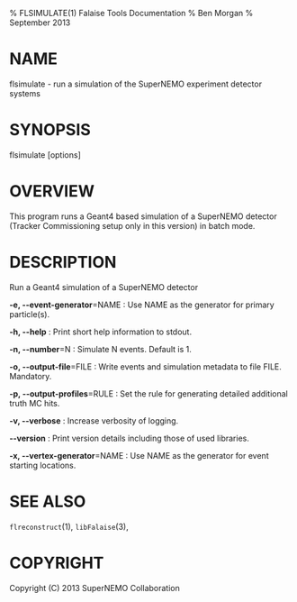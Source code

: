 % FLSIMULATE(1) Falaise Tools Documentation
% Ben Morgan
% September 2013

# NAME

flsimulate - run a simulation of the SuperNEMO experiment detector systems

# SYNOPSIS

flsimulate [options]

# OVERVIEW

This program runs a Geant4 based simulation of a SuperNEMO detector
(Tracker Commissioning setup only in this version) in batch mode.

# DESCRIPTION

Run a Geant4 simulation of a SuperNEMO detector

**-e, --event-generator**=NAME
:    Use NAME as the generator for primary particle(s).

**-h, --help**
:    Print short help information to stdout.

**-n, --number**=N
:    Simulate N events. Default is 1.

**-o, --output-file**=FILE
:    Write events and simulation metadata to file FILE. Mandatory.

**-p, --output-profiles**=RULE
:    Set the rule for generating detailed additional truth MC hits.

**-v, --verbose**
:    Increase verbosity of logging.

**--version**
:    Print version details including those of used libraries.

**-x, --vertex-generator**=NAME
:    Use NAME as the generator for event starting locations.

# SEE ALSO

`flreconstruct`(1), `libFalaise`(3),

# COPYRIGHT

Copyright (C) 2013 SuperNEMO Collaboration
